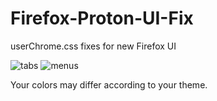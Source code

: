# Firefox-Proton-UI-Fix
userChrome.css fixes for new Firefox UI

![tabs](https://user-images.githubusercontent.com/105154/120632817-af80dc00-c469-11eb-9df4-40dd84315dbc.png)
![menus](https://user-images.githubusercontent.com/105154/120632839-b4459000-c469-11eb-825c-475027753723.png)

Your colors may differ according to your theme.
